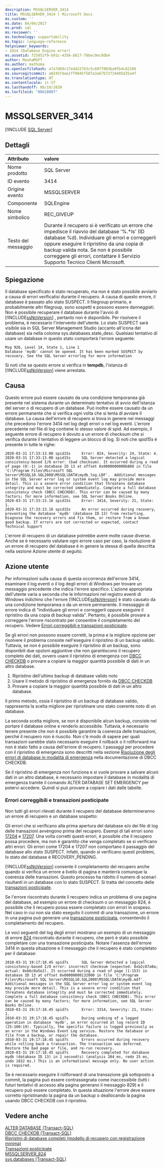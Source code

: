 ```yaml
---
description: MSSQLSERVER_3414
title: MSSQLSERVER_3414 | Microsoft Docs
ms.custom: ''
ms.date: 04/04/2017
ms.prod: sql
ms.reviewer: ''
ms.technology: supportability
ms.topic: language-reference
helpviewer_keywords:
- 3414 (Database Engine error)
ms.assetid: f25852f9-b91c-4356-b817-78bec9ec8db4
author: MashaMSFT
ms.author: mathoma
ms.openlocfilehash: a7a7d69c27ed422763c5c697f003ba9fb4c82286
ms.sourcegitcommit: a0245fdae1ff9045f587a3a67b72f34405d35a4f
ms.translationtype: HT
ms.contentlocale: it-IT
ms.lasthandoff: 08/19/2020
ms.locfileid: "88618097"
---
```

# <a name="mssqlserver_3414"></a>MSSQLSERVER_3414
 [!INCLUDE [SQL Server](../../includes/applies-to-version/sqlserver.md)]
  
## <a name="details"></a>Dettagli  
  
| Attributo | valore |  
| :-------- | :---- |  
|Nome prodotto|SQL Server|  
|ID evento|3414|  
|Origine evento|MSSQLSERVER|  
|Componente|SQLEngine|  
|Nome simbolico|REC_GIVEUP|  
|Testo del messaggio|Durante il recupero si è verificato un errore che impedisce il riavvio del database '%.*ls' (ID database %d). Individuare gli errori e correggerli oppure eseguire il ripristino da una copia di backup valida nota. Se non è possibile correggere gli errori, contattare il Servizio Supporto Tecnico Clienti Microsoft.|  
  
## <a name="explanation"></a>Spiegazione  
Il database specificato è stato recuperato, ma non è stato possibile avviarlo a causa di errori verificatisi durante il recupero. A causa di questo errore, il database è passato allo stato SUSPECT. Il filegroup primario, e probabilmente altri filegroup, sono sospetti e possono essere danneggiati. Non è possibile recuperare il database durante l'avvio di [!INCLUDE[ssNoVersion](../../includes/ssnoversion-md.md)] , pertanto non è disponibile. Per risolvere il problema, è necessario l'intervento dell'utente. Lo stato SUSPECT sarà visibile sia in SQL Server Management Studio (accanto all'icona del database) sia nella colonna sys.databases.state_desc. Qualsiasi tentativo di usare un database in questo stato comporterà l'errore seguente:

```
Msg 926, Level 14, State 1, Line 1 
Database 'mydb' cannot be opened. It has been marked SUSPECT by recovery. See the SQL Server errorlog for more information
```
  
Si noti che se questo errore si verifica in **tempdb**, l'istanza di [!INCLUDE[ssNoVersion](../../includes/ssnoversion-md.md)] viene arrestata.  

## <a name="cause"></a>Causa
Questo errore può essere causato da una condizione temporanea già presente nel sistema durante un determinato tentativo di avvio dell'istanza del server o di recupero di un database. Può inoltre essere causato da un errore permanente che si verifica ogni volta che si tenta di avviare il database. La causa dell'errore di recupero si trova in genere nei messaggi che precedono l'errore 3414 nel log degli errori o nel log eventi. L'errore precedente nel file di log contiene lo stesso valore di <n>spid. Ad esempio, il seguente errore di recupero è dovuto a un errore di checksum che si verifica durante il tentativo di leggere un blocco di log. Si noti che *spid15s* è presente in tutte le righe:

```
2020-03-31 17:33:13.00 spid15s     Error: 824, Severity: 24, State: 4.  
2020-03-31 17:33:13.00 spid15s     SQL Server detected a logical consistency-based I/O error: (bad checksum). It occurred during a read of page (0:-1) in database ID 13 at offset 0x0000000000b800 in file 'C:\Program Files\Microsoft SQL Server\MSSQL10.SQL2008\MSSQL\DATA\mydb_log.LDF'.  Additional messages in the SQL Server error log or system event log may provide more detail. This is a severe error condition that threatens database integrity and must be corrected immediately. Complete a full database consistency check (DBCC CHECKDB). This error can be caused by many factors; for more information, see SQL Server Books Online.   
2020-03-31 17:33:13.16 spid15s     Error: 3414, Severity: 21, State: 1.  
2020-03-31 17:33:13.16 spid15s     An error occurred during recovery, preventing the database 'mydb' (database ID 13) from restarting. Diagnose the recovery errors and fix them, or restore from a known good backup. If errors are not corrected or expected, contact Technical Support
```


L'errore di recupero di un database potrebbe avere molte cause diverse. Anche se è necessario valutare ogni errore caso per caso, la risoluzione di un errore di recupero del database è in genere la stessa di quella descritta nella sezione Azione utente di seguito.

## <a name="user-action"></a>Azione utente  
 
Per informazioni sulla causa di questa occorrenza dell'errore 3414, esaminare il log eventi o il log degli errori di Windows per trovare un messaggio precedente che indica l'errore specifico. L'azione appropriata dell'utente varia a seconda che le informazioni nel registro eventi di Windows indichino che l'errore [!INCLUDE[ssNoVersion](../../includes/ssnoversion-md.md)] è stato causato da una condizione temporanea o da un errore permanente. Il messaggio di errore indica di "individuare gli errori e correggerli oppure eseguire il ripristino da una copia di backup valida". Pertanto, è possibile provare a correggere l'errore riscontrato per consentire il completamento del recupero. Vedere [Errori correggibili e transazioni posticipate](#correctable-errors-and-deferred-transactions).

Se gli errori non possono essere corretti, la prima e la migliore opzione per risolvere il problema consiste nell'eseguire il ripristino di un backup valido. Tuttavia, se non è possibile eseguire il ripristino di un backup, sono disponibili due opzioni aggiuntive che non garantiscono il recupero completo dei dati, ovvero usare il ripristino di emergenza con [DBCC CHECKDB](../../t-sql/database-console-commands/dbcc-checkdb-transact-sql.md) o provare a copiare la maggior quantità possibile di dati in un altro database. 

 1. Ripristino dell'ultimo backup di database valido noto
 1. Usare il metodo di ripristino di emergenza fornito da [DBCC CHECKDB](../../t-sql/database-console-commands/dbcc-checkdb-transact-sql.md)
 1. Provare a copiare la maggior quantità possibile di dati in un altro database.

Il primo metodo, ossia il ripristino di un backup di database valido, rappresenta la scelta migliore per ripristinare uno stato coerente noto di un database.  

La seconda scelta migliore, se non è disponibile alcun backup, consiste nel portare il database online e renderlo accessibile. Tuttavia, è necessario tenere presente che non è possibile garantire la coerenza delle transazioni, perché il recupero non è riuscito. Non c'è modo di sapere per quali transazioni sarebbe stato necessario eseguire il rollback o il rollforward ma non è stato fatto a causa dell'errore di recupero. I passaggi per procedere con il ripristino di emergenza sono descritti nella sezione [Risoluzione degli errori di database in modalità di emergenza](../../t-sql/database-console-commands/dbcc-checkdb-transact-sql.md#resolving-errors-in-database-emergency-mode) nella documentazione di DBCC CHECKDB. 

Se il ripristino di emergenza non funziona e si vuole provare a salvare alcuni dati in un altro database, è necessario impostare il database in modalità di emergenza tramite il comando ALTER DATABASE <dbname> SET EMERGENCY per potervi accedere. Quindi si può provare a copiare i dati dalle tabelle.

### <a name="correctable-errors-and-deferred-transactions"></a>Errori correggibili e transazioni posticipate
Non tutti gli errori rilevati durante il recupero del database determineranno un errore di recupero e un database sospetto:

Gli errori che si verificano alla prima apertura del database e/o dei file di log delle transazioni avvengono prima del recupero. Esempi di tali errori sono [17204](mssqlserver-17204-database-engine-error.md) e [17207](mssqlserver-17207-database-engine-error.md). Una volta corretti questi errori, è possibile che il recupero possa procedere, ma non è garantito che venga completato se si verificano altri errori. Gli errori come 17204 e 17207 non comportano il passaggio del database allo stato SUSPECT. Infatti, quando si verificano questi problemi, lo stato del database è RECOVERY_PENDING. 

[!INCLUDE[ssNoVersion](../../includes/ssnoversion-md.md)] consente il completamento del recupero anche quando si verifica un errore a livello di pagina e manterrà comunque la coerenza delle transazioni. Questo processo ha ridotto il numero di scenari risultanti in un database con lo stato SUSPECT. Si tratta del concetto delle [transazioni posticipate](../backup-restore/deferred-transactions-sql-server.md).

Se l'errore riscontrato durante il recupero indica un problema di una pagina del database, ad esempio un errore di checksum o un messaggio 824, è possibile che il recupero possa essere completato con errori in sospeso. Nel caso in cui non sia stato eseguito il commit di una transazione, un errore in una pagina può generare una [transazione posticipata](../backup-restore/deferred-transactions-sql-server.md), consentendo il completamento del recupero.  

Le voci seguenti del log degli errori mostrano un esempio di un messaggio di errore [824](mssqlserver-824-database-engine-error.md) riscontrato durante il recupero, che però è stato possibile completare con una transazione posticipata. Notare l'assenza dell'errore 3414 in questa situazione e il messaggio che il recupero è stato completato per il database:

```2010-03-31 19:17:18.45 spid7s      Error: 824, Severity: 24, State: 2.   
2010-03-31 19:17:18.45 spid7s      SQL Server detected a logical consistency-based I/O error: incorrect checksum (expected: 0xb2c87a0a; actual: 0xb6c0a5e2). It occurred during a read of page (1:153) in database ID 13 at offset 0x00000000132000 in file 'C:\Program Files\Microsoft SQL Server\MSSQL10.SQL2008\MSSQL\DATA\mydb.mdf'.  Additional messages in the SQL Server error log or system event log may provide more detail. This is a severe error condition that threatens database integrity and must be corrected immediately. Complete a full database consistency check (DBCC CHECKDB). This error can be caused by many factors; for more information, see SQL Server Books Online.   
2010-03-31 19:17:18.45 spid7s      Error: 3314, Severity: 21, State: 1.   
2010-03-31 19:17:18.45 spid7s      During undoing of a logged operation in database 'mydb', an error occurred at log record ID (25:100:19). Typically, the specific failure is logged previously as an error in the Windows Event Log service. Restore the database or file from a backup, or repair the database.
2010-03-31 19:17:18.45 spid7s      Errors occurred during recovery while rolling back a transaction. The transaction was deferred. Restore the bad page or file, and re-run recovery.   
2010-03-31 19:17:18.45 spid7s      Recovery completed for database mydb (database ID 13) in 2 second(s) (analysis 204 ms, redo 25 ms, undo 1832 ms.) This is an informational message only. No user action is required.   
```

Se è necessario eseguire il rollforward di una transazione già sottoposto a commit, la pagina può essere contrassegnata come inaccessibile (tutti i futuri tentativi di accesso alla pagina generano il messaggio 829) e il recupero può essere completato. In questa situazione l'errore deve essere corretto ripristinando la pagina da un backup o deallocando la pagina usando DBCC CHECKDB con il ripristino.


  
## <a name="see-also"></a>Vedere anche  
[ALTER DATABASE &#40;Transact-SQL&#41;](~/t-sql/statements/alter-database-transact-sql-set-options.md)  
[DBCC CHECKDB &#40;Transact-SQL&#41;](~/t-sql/database-console-commands/dbcc-checkdb-transact-sql.md)  
[Ripristini di database completi &#40;modello di recupero con registrazione minima&#41;](~/relational-databases/backup-restore/complete-database-restores-simple-recovery-model.md)  
[Transazioni posticipate](../backup-restore/deferred-transactions-sql-server.md)  
[MSSQLSERVER_824](~/relational-databases/errors-events/mssqlserver-824-database-engine-error.md)  
[sys.databases &#40;Transact-SQL&#41;](~/relational-databases/system-catalog-views/sys-databases-transact-sql.md)

  

